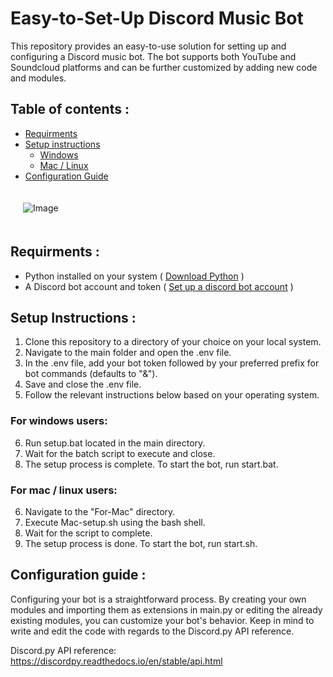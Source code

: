 # Easy-to-Set-Up Discord Music Bot

This repository provides an easy-to-use solution for setting up and configuring a Discord music bot.
The bot supports both YouTube and Soundcloud platforms and can be further customized by adding new code and modules.

## **Table of contents** :

- [Requirments](#Requirments)
- [Setup instructions](#SetupInstructions)
  - [Windows](#Windows)
  - [Mac / Linux](#Mac/Linux)
- [Configuration Guide](#ConfigurationGuide)


<img src="https://cdn.discordapp.com/attachments/678610661986664459/931933901092438086/Tumbnail.png" alt="Image" style="margin: 20px;">

<a name="Requirments"></a>

## **Requirments** :

- Python installed on your system ( [Download Python](https://www.python.org/downloads/) )
- A Discord bot account and token ( [Set up a discord bot account](https://discordpy.readthedocs.io/en/stable/discord.html) )

<a name="SetupInstructions"></a>

## **Setup Instructions** :

1. Clone this repository to a directory of your choice on your local system.
2. Navigate to the main folder and open the .env file.
3. In the .env file, add your bot token followed by your preferred prefix for bot commands (defaults to "&").
4. Save and close the .env file.
5. Follow the relevant instructions below based on your operating system.

<a name="Windows"></a>

### For windows users:

6. Run setup.bat located in the main directory.
7. Wait for the batch script to execute and close.
8. The setup process is complete. To start the bot, run start.bat.

<a name="Mac/Linux"></a>

### For mac / linux users:

6. Navigate to the "For-Mac" directory.
7. Execute Mac-setup.sh using the bash shell.
8. Wait for the script to complete.
9. The setup process is done. To start the bot, run start.sh.

<a name="ConfigurationGuide"></a>

## **Configuration guide** :

Configuring your bot is a straightforward process. By creating your own modules and importing them as extensions in main.py or
editing the already existing modules, you can customize your bot's behavior.
Keep in mind to write and edit the code with regards to the Discord.py API reference.

Discord.py API reference: https://discordpy.readthedocs.io/en/stable/api.html
